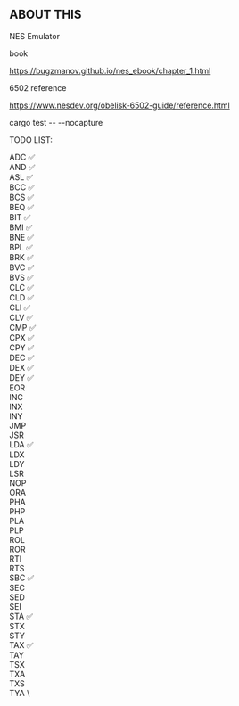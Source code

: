 ## ABOUT THIS
NES Emulator

book

https://bugzmanov.github.io/nes_ebook/chapter_1.html

6502 reference

https://www.nesdev.org/obelisk-6502-guide/reference.html

cargo test -- --nocapture

TODO LIST:

ADC ✅	\
AND ✅	\
ASL ✅	\
BCC ✅	\
BCS ✅	\
BEQ ✅	\
BIT ✅	\
BMI ✅	\
BNE ✅	\
BPL ✅	\
BRK ✅	\
BVC ✅	\
BVS ✅	\
CLC ✅	\
CLD ✅	\
CLI ✅	\
CLV ✅	\
CMP ✅	\
CPX ✅	\
CPY ✅	\
DEC ✅	\
DEX ✅	\
DEY ✅	\
EOR	\
INC	\
INX	\
INY	\
JMP	\
JSR	\
LDA ✅	\
LDX	\
LDY	\
LSR	\
NOP	\
ORA	\
PHA	\
PHP	\
PLA	\
PLP	\
ROL	\
ROR	\
RTI	\
RTS	\
SBC ✅	\
SEC	\
SED	\
SEI	\
STA ✅	\
STX	\
STY	\
TAX ✅	\
TAY	\
TSX	\
TXA	\
TXS	\
TYA	\